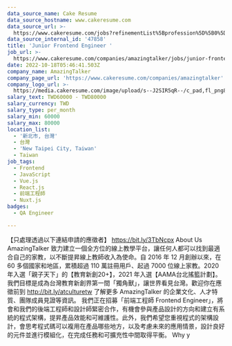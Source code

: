 ```yaml
---
data_source_name: Cake Resume
data_source_hostname: www.cakeresume.com
data_source_url: >-
  https://www.cakeresume.com/jobs?refinementList%5Bprofession%5D%5B0%5D=engineering_qa-engineer&refinementList%5Bsalary_type%5D=per_month&refinementList%5Bsalary_currency%5D=TWD&range%5Bsalary_range%5D%5Bmax%5D=600000
data_source_internal_id: '47858'
title: 'Junior Frontend Engineer '
job_url: >-
  https://www.cakeresume.com/companies/amazingtalker/jobs/junior-frontend-engineer-a9158a
date: 2022-10-18T05:46:41.503Z
company_name: AmazingTalker
company_page_url: 'https://www.cakeresume.com/companies/amazingtalker'
company_logo_url: >-
  https://media.cakeresume.com/image/upload/s--J2SIR5qR--/c_pad,fl_png8,h_200,w_200/v1631641971/kifa19wruvkuxf8qm37i.png
salary_text: TWD60000 - TWD80000
salary_currency: TWD
salary_type: per_month
salary_min: 60000
salary_max: 80000
location_list:
  - '新北市, 台灣'
  - 台灣
  - 'New Taipei City, Taiwan'
  - Taiwan
job_tags:
  - Frontend
  - JavaScript
  - Vue.js
  - React.js
  - 前端工程師
  - Nuxt.js
badges:
  - QA Engineer

---
```


【只處理透過以下連結申請的應徵者】 https://bit.ly/3TbNcpx About Us AmazingTalker 致力建立一個全方位的線上教學平台，讓任何人都可以找到最適合自己的家教，以不斷提昇線上教師收入為使命。自 2016 年 12 月創辦以來，在 60 多個國家和地區，累積超過 110 萬註冊用戶、起過 7000 位線上家教。2020 年入選「親子天下」的【教育新創20+】，2021 年入選【AAMA台北搖籃計劃】。我們目標是成為台灣教育新創界第一間「獨角獸」，讓世界看見台灣。歡迎你在應徵前到 http://bit.ly/atculturetw 了解更多 AmazingTalker 的企業文化、人才特質、團隊成員見證等資訊。 我們正在招募「前端工程師 Frontend Engineer」，將會和我們的後端工程師和設計師緊密合作，有機會參與產品設計的方向和建立有系統的程式架構，提昇產品效能和可維護性。此外，我們希望您重視程式的架構設計，會思考程式碼可以複用在產品哪些地方，以及考慮未來的應用情景，設計良好的元件並進行模組化，在完成任務和可擴充性中間取得平衡。 Why y